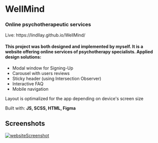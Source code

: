 <h1>WellMind</h1>
<h3>Online psychotherapeutic services</h3>
<p>Live: https://lindllay.github.io/WellMind/</p>


<h4>This project was both designed and implemented by myself. It is a website offering online services of psychotherapy specialists. Applied design solutions:</h4>
  
<ul>
<li>Modal window for Signing-Up</li>
<li>Carousel with users reviews</li>
<li>Sticky header (using Intersection Observer)</li>
<li>Interactive FAQ</li>
<li>Mobile navigation</li>
</ul>

Layout is optimalized for the app depending on device's screen size

Built with:
<strong>JS, SCSS, HTML, Figma</strong>

<h2>Screenshots</h2>

<a href="https://iili.io/H0DLRDJ.png"><img src="https://iili.io/H0DLRDJ.png" alt="websiteScreenshot" /></a>
